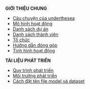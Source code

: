 **GIỚI THIỆU CHUNG**

* [Câu chuyện của underthesea](https://github.com/undertheseanlp/underthesea/wiki/Câu-chuyện-của-underthesea)
* [Mô hình hoạt động](https://github.com/undertheseanlp/underthesea/wiki/Mô-hình-hoạt-động)
* [Danh sách dự án](https://github.com/undertheseanlp/underthesea/wiki/Danh-sách-dự-án)
* [Danh sách thành viên](https://github.com/undertheseanlp/underthesea/wiki/Danh-sách-thành-viên)
* [Tổ chức](https://github.com/undertheseanlp/underthesea/wiki/Tổ-chức)
* [Hướng dẫn đóng góp](https://github.com/undertheseanlp/underthesea/wiki/Hướng-dẫn-đóng-góp)
* [Tình hình hoạt động](https://github.com/undertheseanlp/underthesea/wiki/Tình-hình-hoạt-động)

**TÀI LIỆU PHÁT TRIỂN**

* [Quy trình phát triển](https://github.com/undertheseanlp/underthesea/wiki/Quy-trình-phát-triển)
* [Môi trường phát triển](https://github.com/undertheseanlp/underthesea/wiki/Môi-trường-phát-triển)
* [Cách đặt tên file model và dataset](https://github.com/undertheseanlp/underthesea/wiki/Cách-đặt-tên-file-model-và-dataset)